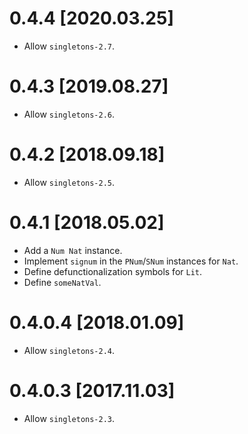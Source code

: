 # 0.4.4 [2020.03.25]
* Allow `singletons-2.7`.

# 0.4.3 [2019.08.27]
* Allow `singletons-2.6`.

# 0.4.2 [2018.09.18]
* Allow `singletons-2.5`.

# 0.4.1 [2018.05.02]
* Add a `Num Nat` instance.
* Implement `signum` in the `PNum`/`SNum` instances for `Nat`.
* Define defunctionalization symbols for `Lit`.
* Define `someNatVal`.

# 0.4.0.4 [2018.01.09]
* Allow `singletons-2.4`.

# 0.4.0.3 [2017.11.03]
* Allow `singletons-2.3`.
